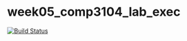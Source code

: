 # week05_comp3104_lab_exec
[![Build Status](https://travis-ci.org/truckieutk/week05_comp3104_lab_exec.svg?branch=dep-inclusions)](https://travis-ci.org/truckieutk/week05_comp3104_lab_exec)
